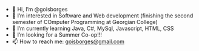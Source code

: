 - 👋 Hi, I’m @goisborges
- 👀 I’m interested in Software and Web development (finishing the second semester of COmputer Programming at Georgian College)
- 🌱 I’m currently learning Java, C#, MySql, Javascript, HTML, CSS
- 💞️ I’m looking for a Summer Co-op!!!
- 📫 How to reach me: goisborges@gmail.com

<!---
goisborges/goisborges is a ✨ special ✨ repository because its `README.md` (this file) appears on your GitHub profile.
You can click the Preview link to take a look at your changes.
--->
